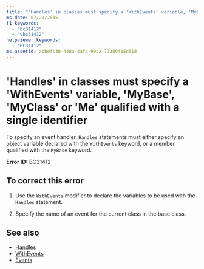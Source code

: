 ```yaml
---
title: "'Handles' in classes must specify a 'WithEvents' variable, 'MyBase', 'MyClass' or 'Me' qualified with a single identifier"
ms.date: 07/20/2015
f1_keywords: 
  - "bc31412"
  - "vbc31412"
helpviewer_keywords: 
  - "BC31412"
ms.assetid: acbefc38-448a-4afa-90c2-77389415d618
---
```

# 'Handles' in classes must specify a 'WithEvents' variable, 'MyBase', 'MyClass' or 'Me' qualified with a single identifier
To specify an event handler, `Handles` statements must either specify an object variable declared with the `WithEvents` keyword, or a member qualified with the `MyBase` keyword.  
  
 **Error ID:** BC31412  
  
## To correct this error  
  
1. Use the `WithEvents` modifier to declare the variables to be used with the `Handles` statement.  
  
2. Specify the name of an event for the current class in the base class.  
  
## See also

- [Handles](../language-reference/statements/handles-clause.md)
- [WithEvents](../language-reference/modifiers/withevents.md)
- [Events](../programming-guide/language-features/events/index.md)
